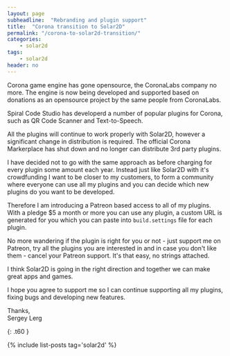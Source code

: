 ```yaml
---
layout: page
subheadline:  "Rebranding and plugin support"
title:  "Corona transition to Solar2D"
permalink: "/corona-to-solar2d-transition/"
categories:
    - solar2d
tags:
    - solar2d
header: no
---
```

Corona game engine has gone opensource, the CoronaLabs company no more. The engine is now being developed and supported based on donations as an opensource project by the same people from CoronaLabs.

Spiral Code Studio has developerd a number of popular plugins for Corona, such as QR Code Scanner and Text-to-Speech.

All the plugins will continue to work properly with Solar2D, however a significant change in distribution is required. The official Corona Markerplace has shut down and no longer can distribute 3rd party plugins.

I have decided not to go with the same approach as before charging for every plugin some amount each year. Instead just like Solar2D with it's crowdfunding I want to be closer to my customers, to form a community where everyone can use all my plugins and you can decide which new plugins do you want to be developed.

Therefore I am introducing a Patreon based access to all of my plugins. With a pledge $5 a month or more you can use any plugin, a custom URL is generated for you which you can paste into `build.settings` file for each plugin.

No more wandering if the plugin is right for you or not - just support me on Patreon, try all the plugins you are interested in and in case you don't like them - cancel your Patreon support. It's that easy, no strings attached.

I think Solar2D is going in the right direction and together we can make great apps and games.

I hope you agree to support me so I can continue supporting all my plugins, fixing bugs and developing new features.

Thanks,<br>
Sergey Lerg

{: .t60 }

{% include list-posts tag='solar2d' %}
